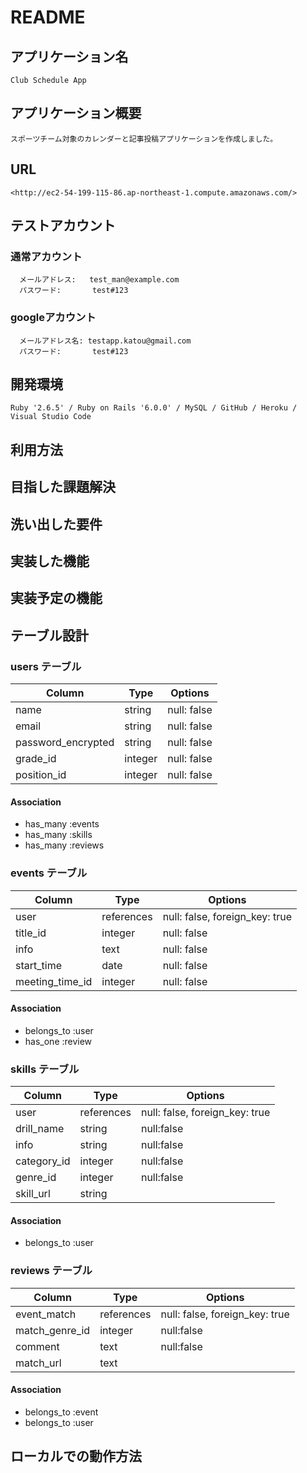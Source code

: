 # README

  ## アプリケーション名
    Club Schedule App

  ## アプリケーション概要
    スポーツチーム対象のカレンダーと記事投稿アプリケーションを作成しました。

  ## URL
    <http://ec2-54-199-115-86.ap-northeast-1.compute.amazonaws.com/>

## テストアカウント
  ### 通常アカウント
      メールアドレス:   test_man@example.com
      パスワード:       test#123
  ### googleアカウント
      メールアドレス名: testapp.katou@gmail.com
      パスワード:       test#123

  ## 開発環境
    Ruby '2.6.5' / Ruby on Rails '6.0.0' / MySQL / GitHub / Heroku / Visual Studio Code

## 利用方法


## 目指した課題解決


## 洗い出した要件


## 実装した機能


## 実装予定の機能


## テーブル設計

### users テーブル

| Column              | Type    | Options     |
| ------------------- | ------- | ----------- |
| name                | string  | null: false |
| email               | string  | null: false |
| password_encrypted  | string  | null: false |
| grade_id            | integer | null: false |
| position_id         | integer | null: false |

#### Association
- has_many :events
- has_many :skills
- has_many :reviews

### events テーブル

| Column          | Type       | Options                        |
| --------------- | ---------- | ------------------------------ |
| user            | references | null: false, foreign_key: true |
| title_id        | integer    | null: false                    |
| info            | text       | null: false                    |
| start_time      | date       | null: false                    |
| meeting_time_id | integer    | null: false                    |

#### Association

- belongs_to :user
- has_one :review

### skills テーブル

| Column          | Type       | Options                        |
| --------------- | ---------- | ------------------------------ |
| user            | references | null: false, foreign_key: true |
| drill_name      | string     | null:false                     |
| info            | string     | null:false                     |
| category_id     | integer    | null:false                     |
| genre_id        | integer    | null:false                     |
| skill_url       | string     |                                |

#### Association
- belongs_to :user

### reviews テーブル

| Column          | Type       | Options                        |
| --------------- | ---------- | ------------------------------ |
| event_match     | references | null: false, foreign_key: true |
| match_genre_id  | integer    | null:false                     |
| comment         | text       | null:false                     |
| match_url       | text       |                                |

#### Association
- belongs_to :event
- belongs_to :user

## ローカルでの動作方法
